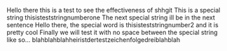 Hello there this is a test to see the effectiveness of shhgit
This is a special string
thisisteststringnumberone
The next special string ill be in the next sentence
Hello there, the special word is thisisteststringnumber2 and it is pretty cool
Finally we will test it with no space between the special string like so...
blahblahblahheiristdertestzeichenfolgedreiblahblah
